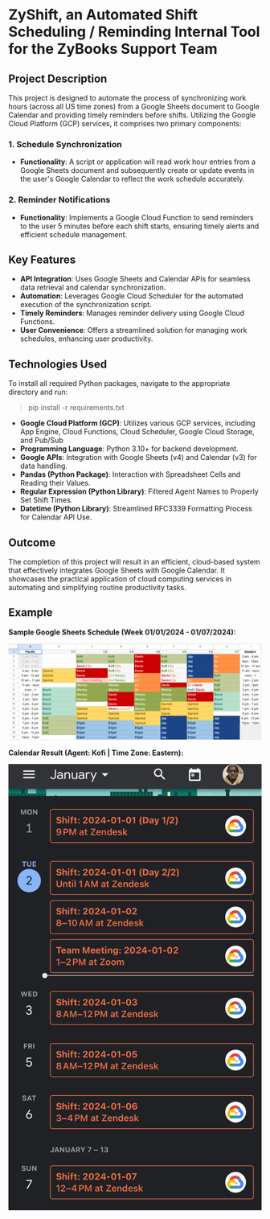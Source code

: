 # ZyShift, an Automated Shift Scheduling / Reminding Internal Tool for the ZyBooks Support Team

## Project Description
This project is designed to automate the process of synchronizing work hours (across all US time zones) from a Google Sheets document to Google Calendar and providing timely reminders before shifts. Utilizing the Google Cloud Platform (GCP) services, it comprises two primary components:

### 1. Schedule Synchronization
- **Functionality**: A script or application will read work hour entries from a Google Sheets document and subsequently create or update events in the user's Google Calendar to reflect the work schedule accurately.

### 2. Reminder Notifications
- **Functionality**: Implements a Google Cloud Function to send reminders to the user 5 minutes before each shift starts, ensuring timely alerts and efficient schedule management.

## Key Features
- **API Integration**: Uses Google Sheets and Calendar APIs for seamless data retrieval and calendar synchronization.
- **Automation**: Leverages Google Cloud Scheduler for the automated execution of the synchronization script.
- **Timely Reminders**: Manages reminder delivery using Google Cloud Functions.
- **User Convenience**: Offers a streamlined solution for managing work schedules, enhancing user productivity.

## Technologies Used
To install all required Python packages, navigate to the appropriate directory and run:
> pip install -r requirements.txt
- **Google Cloud Platform (GCP)**: Utilizes various GCP services, including App Engine, Cloud Functions, Cloud Scheduler, Google Cloud Storage, and Pub/Sub
- **Programming Language**: Python 3.10+ for backend development.
- **Google APIs**: Integration with Google Sheets (v4) and Calendar (v3) for data handling.
- **Pandas (Python Package)**: Interaction with Spreadsheet Cells and Reading their Values.
- **Regular Expression (Python Library)**: Filtered Agent Names to Properly Set Shift Times.
- **Datetime (Python Library)**: Streamlined RFC3339 Formatting Process for Calendar API Use.

## Outcome
The completion of this project will result in an efficient, cloud-based system that effectively integrates Google Sheets with Google Calendar. It showcases the practical application of cloud computing services in automating and simplifying routine productivity tasks.

## Example

**Sample Google Sheets Schedule (Week 01/01/2024 - 01/07/2024):**

![sample google sheets schedule image](https://github.com/kodarfour/GCloudSync-WorkScheduler/blob/kofi-testing/images/example_schedule.png?raw=true)

**Calendar Result (Agent: Kofi | Time Zone: Eastern):**

![calendar result image](https://github.com/kodarfour/GCloudSync-WorkScheduler/blob/kofi-testing/images/result.jpg?raw=true)